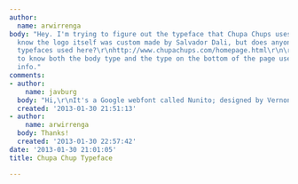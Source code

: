 ```yaml
---
author:
  name: arwirrenga
body: "Hey. I'm trying to figure out the typeface that Chupa Chups uses on their website/ads.\r\nI
  know the logo itself was custom made by Salvador Dali, but does anyone know the
  typefaces used here?\r\nhttp://www.chupachups.com/homepage.html\r\n\r\nI would like
  to know both the body type and the type on the bottom of the page used for contact
  info."
comments:
- author:
    name: javburg
  body: "Hi,\r\nIt's a Google webfont called Nunito; designed by Vernon Adams.\r\nhttp://goo.gl/STVJl"
  created: '2013-01-30 21:51:13'
- author:
    name: arwirrenga
  body: Thanks!
  created: '2013-01-30 22:57:42'
date: '2013-01-30 21:01:05'
title: Chupa Chup Typeface

---
```

